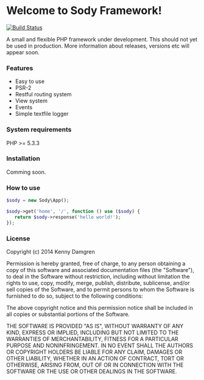 # Welcome to Sody Framework!

[![Build Status](https://travis-ci.org/kegren/sody.png?branch=master)](https://travis-ci.org/kegren/sody)

A small and flexible PHP framework under development. This should not yet be used
in production. More information about releases, versions etc will appear soon.

### Features

* Easy to use
* PSR-2
* Restful routing system
* View system
* Events
* Simple textfile logger

### System requirements

PHP >= 5.3.3

### Installation

Comming soon.

### How to use

```php
$sody = new Sody\App();

$sody->get('home', '/', function () use ($sody) {
   return $sody->response('hello world!');
});
```

### License

Copyright (c) 2014 Kenny Damgren

Permission is hereby granted, free of charge, to any person obtaining a copy
of this software and associated documentation files (the "Software"), to deal
in the Software without restriction, including without limitation the rights
to use, copy, modify, merge, publish, distribute, sublicense, and/or sell
copies of the Software, and to permit persons to whom the Software is
furnished to do so, subject to the following conditions:

The above copyright notice and this permission notice shall be included in
all copies or substantial portions of the Software.

THE SOFTWARE IS PROVIDED "AS IS", WITHOUT WARRANTY OF ANY KIND, EXPRESS OR
IMPLIED, INCLUDING BUT NOT LIMITED TO THE WARRANTIES OF MERCHANTABILITY,
FITNESS FOR A PARTICULAR PURPOSE AND NONINFRINGEMENT. IN NO EVENT SHALL THE
AUTHORS OR COPYRIGHT HOLDERS BE LIABLE FOR ANY CLAIM, DAMAGES OR OTHER
LIABILITY, WHETHER IN AN ACTION OF CONTRACT, TORT OR OTHERWISE, ARISING FROM,
OUT OF OR IN CONNECTION WITH THE SOFTWARE OR THE USE OR OTHER DEALINGS IN
THE SOFTWARE.